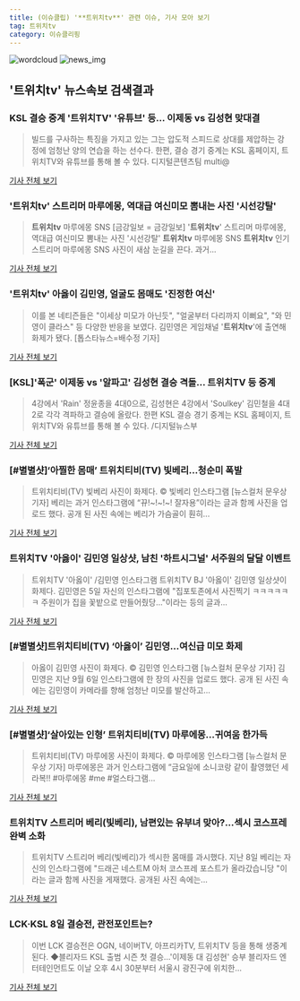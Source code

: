 ```yaml
---
title: (이슈클립) '**트위치tv**' 관련 이슈, 기사 모아 보기
tag: 트위치tv
category: 이슈클리핑
---
```

![wordcloud](https://s3.ap-northeast-2.amazonaws.com/lyrics101-wordcloud/2018-09-08-1536397881.png)
![news_img](https://user-images.githubusercontent.com/42597476/44507050-1206f400-a6e4-11e8-8d98-7ffbfebb353f.png)
## **'**트위치tv**'** 뉴스속보 검색결과
### KSL 결승 중계 '트위치TV' '유튜브' 등… 이제동 vs 김성현 맞대결

>빌드를 구사하는 특징을 가지고 있는 그는 압도적 스피드로 상대를 제압하는 강정에 엄청난 양의 연습을 하는 선수다. 한편, 결승 경기 중계는 KSL 홈페이지, 트위치TV와 유튜브를 통해 볼 수 있다. 디지털콘텐츠팀 multi@

<a href="http://news20.busan.com/controller/newsController.jsp?newsId=20180908000048" target="_blank">기사 전체 보기</a>

### '**트위치tv**' 스트리머 마루에몽, 역대급 여신미모 뽐내는 사진 '시선강탈'

>**트위치tv** 마루에몽 SNS [금강일보 = 금강일보] '**트위치tv**' 스트리머 마루에몽, 역대급 여신미모 뽐내는 사진 '시선강탈' **트위치tv** 마루에몽 SNS **트위치tv** 인기 스트리머 마루에몽 SNS 사진이 새삼 눈길을 끈다. 과거...

<a href="http://www.ggilbo.com/news/articleView.html?idxno=543800" target="_blank">기사 전체 보기</a>

### '**트위치tv**' 아옳이 김민영, 얼굴도 몸매도 '진정한 여신'

>이를 본 네티즌들은 "이세상 미모가 아닌듯", "얼굴부터 다리까지 이뻐요", "와 민영이 클라스" 등 다양한 반응을 보였다.   김민영은 게임채널 '**트위치tv**'에 출연해 화제가 됐다. [톱스타뉴스=배수정 기자]

<a href="http://www.topstarnews.net/news/articleView.html?idxno=478286" target="_blank">기사 전체 보기</a>

### [KSL]'폭군' 이제동 vs '알파고' 김성현 결승 격돌… 트위치TV 등 중계

>4강에서 'Rain' 정윤종을 4대0으로, 김성현은 4강에서 'Soulkey' 김민철을 4대2로 각각 격파하고 결승에 올랐다. 한편 KSL 결승 경기 중계는 KSL 홈페이지, 트위치TV와 유튜브를 통해 볼 수 있다. /디지털뉴스부 

<a href="http://www.kyeongin.com/main/view.php?key=20180908001425402" target="_blank">기사 전체 보기</a>

### [#별별샷]‘아찔한 몸매’ 트위치티비(TV) 빛베리…청순미 폭발

>트위치티비(TV) 빛베리 사진이 화제다.     © 빛베리 인스타그램 [뉴스컬처 문우상 기자] 베리는 과거 인스타그램에 “뀨!~!~!~! 잘자용”이라는 글과 함께 사진을 업로드 했다. 공개 된 사진 속에는 베리가 가슴골이 훤히...

<a href="http://www.newsculture.tv/sub_read.html?uid=140809&section=sc227" target="_blank">기사 전체 보기</a>

### 트위치TV '아옳이' 김민영 일상샷, 남친 '하트시그널' 서주원의 달달 이벤트

>트위치TV '아옳이' /김민영 인스타그램  트위치TV BJ '아옳이' 김민영 일상샷이 화제다. 김민영은 5일 자신의 인스타그램에 "집포토존에서 사진찍기 ㅋㅋㅋㅋㅋㅋ 주원이가 집을 꽃밭으로 만들어줬당..."이라는 등의 글과...

<a href="http://www.kyeongin.com/main/view.php?key=20180905001953175" target="_blank">기사 전체 보기</a>

### [#별별샷]트위치티비(TV) ‘아옳이’ 김민영…여신급 미모 화제

>아옳이 김민영 사진이 화제다.     © 김민영 인스타그램 [뉴스컬처 문우상 기자] 김민영은 지난 9월 6일 인스타그램에 한 장의 사진을 업로드 했다. 공개 된 사진 속에는 김민영이 카메라를 향해 엄청난 미모를 발산하고...

<a href="http://www.newsculture.tv/sub_read.html?uid=141031&section=sc227" target="_blank">기사 전체 보기</a>

### [#별별샷]‘살아있는 인형’ 트위치티비(TV) 마루에몽…귀여움 한가득

>트위치티비(TV) 마루에몽 사진이 화제다.     © 마루에몽 인스타그램 [뉴스컬처 문우상 기자] 마루에몽은 과거 인스타그램에 “금요일에 소니코랑 같이 촬영했던 세라복!! #마루에몽 #me #얼스타그램...

<a href="http://www.newsculture.tv/sub_read.html?uid=140808&section=sc227" target="_blank">기사 전체 보기</a>

### 트위치TV 스트리머 베리(빛베리), 남편있는 유부녀 맞아?…섹시 코스프레 완벽 소화

>트위치TV 스트리머 베리(빛베리)가 섹시한 몸매를 과시했다. 지난 8일 베리는 자신의 인스타그램에 "드래곤 네스트M 아처 코스프레 포스트가 올라갔습니당 "이라는 글과 함께 사진을 게재했다. 공개된 사진 속에는...

<a href="http://www.topstarnews.net/news/articleView.html?idxno=477227" target="_blank">기사 전체 보기</a>

### LCK·KSL 8일 결승전, 관전포인트는?

>이번 LCK 결승전은 OGN, 네이버TV, 아프리카TV, 트위치TV 등을 통해 생중계된다. ◆블리자드 KSL 출범 시즌 첫 결승…'이제동 대 김성현' 승부 블리자드 엔터테인먼트도 이날 오후 4시 30분부터 서울시 광진구에 위치한...

<a href="http://www.inews24.com/php/news_view.php?g_serial=1124188&g_menu=020534&rrf=nv" target="_blank">기사 전체 보기</a>


